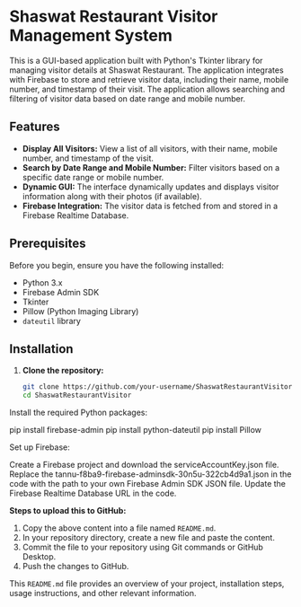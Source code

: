 # Shaswat Restaurant Visitor Management System

This is a GUI-based application built with Python's Tkinter library for managing visitor details at Shaswat Restaurant. The application integrates with Firebase to store and retrieve visitor data, including their name, mobile number, and timestamp of their visit. The application allows searching and filtering of visitor data based on date range and mobile number.

## Features

- **Display All Visitors:** View a list of all visitors, with their name, mobile number, and timestamp of the visit.
- **Search by Date Range and Mobile Number:** Filter visitors based on a specific date range or mobile number.
- **Dynamic GUI:** The interface dynamically updates and displays visitor information along with their photos (if available).
- **Firebase Integration:** The visitor data is fetched from and stored in a Firebase Realtime Database.

## Prerequisites

Before you begin, ensure you have the following installed:

- Python 3.x
- Firebase Admin SDK
- Tkinter
- Pillow (Python Imaging Library)
- `dateutil` library

## Installation

1. **Clone the repository:**

   ```bash
   git clone https://github.com/your-username/ShaswatRestaurantVisitor.git
   cd ShaswatRestaurantVisitor

Install the required Python packages:

pip install firebase-admin
pip install python-dateutil
pip install Pillow


Set up Firebase:

Create a Firebase project and download the serviceAccountKey.json file.
Replace the tannu-f8ba9-firebase-adminsdk-30n5u-322cb4d9a1.json in the code with the path to your own Firebase Admin SDK JSON file.
Update the Firebase Realtime Database URL in the code.



**Steps to upload this to GitHub:**

1. Copy the above content into a file named `README.md`.
2. In your repository directory, create a new file and paste the content.
3. Commit the file to your repository using Git commands or GitHub Desktop.
4. Push the changes to GitHub.

This `README.md` file provides an overview of your project, installation steps, usage instructions, and other relevant information.
